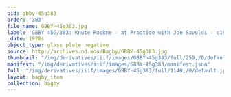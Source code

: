 ```yaml
---
pid: gbby-45g383
order: '383'
file_name: GBBY-45g383.jpg
label: 'GBBY 45G/383: Knute Rockne - at Practice with Joe Savoldi - c1920s'
_date: 1920s
object_type: glass plate negative
source: http://archives.nd.edu/Bagby/GBBY-45g383.jpg
thumbnail: "/img/derivatives/iiif/images/GBBY-45g383/full/250,/0/default.jpg"
manifest: "/img/derivatives/iiif/images/GBBY-45g383/manifest.json"
full: "/img/derivatives/iiif/images/GBBY-45g383/full/1140,/0/default.jpg"
layout: bagby_item
collection: bagby
---
```

